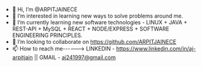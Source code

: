 - 👋 Hi, I’m @ARPITJAINECE
- 👀 I’m interested in learning new ways to solve problems around me.
- 🌱 I’m currently learning new software technologies - LINUX + JAVA + REST-API + MySQL + REACT + NODE/EXPRESS + SOFTWARE ENGINEERING PRINCIPLES.
- 💞️ I’m looking to collaborate on https://github.com/ARPITJAINECE
- 📫 How to reach me------> LINKEDIN - https://www.linkedin.com/in/aj-arpitjain || GMAIL - aj241997@gmail.com

<!---
ARPITJAINECE/ARPITJAINECE is a ✨ special ✨ repository because its `README.md` (this file) appears on your GitHub profile.
You can click the Preview link to take a look at your changes.
--->
